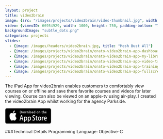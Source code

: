 ```yaml
---
layout: project
title: video2brain
image: {src: "/images/projects/video2brain/video-thumbnail.jpg", width: 890, height: 587}
video: {vimeoID: 66954929, width: 1000, height: 750, padding-bottom: "75%"}
backgroundImage: "subtle_dots.png"
categories: projects
slides:
  - {image: /images/headers/video2brain.jpg, title: "Mesh Bust All"}
  - {image: /images/projects/video2brain/onato-video2brain-app-dashboard.png, title: "video2brain Dashboard"}
  - {image: /images/projects/video2brain/onato-video2brain-app-my-library.png, title: "video2brain My Library"}
  - {image: /images/projects/video2brain/onato-video2brain-app-video-trainings.png, title: "video2brain Trainings"}
  - {image: /images/projects/video2brain/onato-video2brain-app-training.png, title: "video2brain Training"}
  - {image: /images/projects/video2brain/onato-video2brain-app-fullscreen.png, title: "video2brain Fullscreen"}
---
```

The iPad App for video2brain enables customers to comfortably view courses on or offline and save there favorite courses and videos for later viewing. Course can also be viewed on an apple-tv using air-play. I created the video2brain App whilst working for the agency Parkside. 

<a href="http://itunes.apple.com/en/app/video2brain/id460343904"><img src="/images/icons/download-on-the-app-store.png" alt="" title="App-Store-Badge" width="152" height="52" class="alignnone size-full wp-image-769" /></a>

###Technical Details
Programming Language: Objective-C
